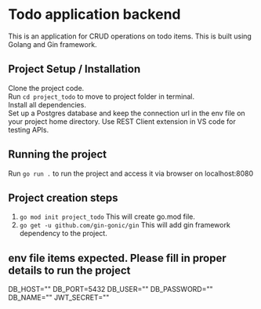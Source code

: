 # Todo application backend #
This is an application for CRUD operations on todo items. This is built using Golang and Gin framework.

## Project Setup / Installation
Clone the project code.  
Run `cd project_todo` to move to project folder in terminal.  
Install all dependencies.  
Set up a Postgres database and keep the connection url in the env file on your project home directory.
Use REST Client extension in VS code for testing APIs.

## Running the project
Run `go run .` to run the project and access it via browser on localhost:8080

## Project creation steps
1. `go mod init project_todo` This will create go.mod file.
2. `go get -u github.com/gin-gonic/gin` This will add gin framework dependency to the project.

## env file items expected. Please fill in proper details to run the project

DB_HOST=""
DB_PORT=5432
DB_USER=""
DB_PASSWORD=""
DB_NAME=""
JWT_SECRET=""

